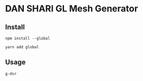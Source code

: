 # DAN SHARI GL Mesh Generator

## Install

`npm install --global`

`yarn add global`


## Usage

`g-dsr`
